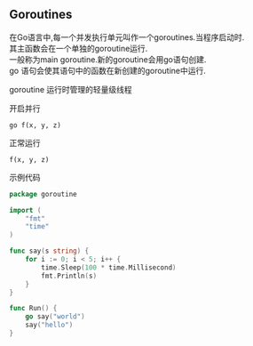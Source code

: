 ## Goroutines

在Go语言中,每一个并发执行单元叫作一个goroutines.当程序启动时.  
其主函数会在一个单独的goroutine运行.  
一般称为main goroutine.新的goroutine会用go语句创建.  
go 语句会使其语句中的函数在新创建的goroutine中运行.


goroutine 运行时管理的轻量级线程

开启并行
```
go f(x, y, z)
```

正常运行
```
f(x, y, z)
```

示例代码

```go
package goroutine

import (
	"fmt"
	"time"
)

func say(s string) {
	for i := 0; i < 5; i++ {
		time.Sleep(100 * time.Millisecond)
		fmt.Println(s)
	}
}

func Run() {
	go say("world")
	say("hello")
}
```


